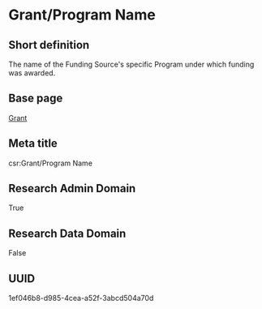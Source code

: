 # Grant/Program Name
## Short definition
The name of the Funding Source's specific Program under which funding was awarded.
## Base page
[Grant](../../Objects/Grant.md)
## Meta title
csr:Grant/Program Name
## Research Admin Domain
True
## Research Data Domain
False
## UUID
1ef046b8-d985-4cea-a52f-3abcd504a70d

